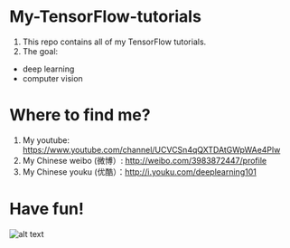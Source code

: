 # My-TensorFlow-tutorials
1. This repo contains all of my TensorFlow tutorials.
2. The goal:
  - deep learning
  - computer vision
  
# Where to find me?

1. My youtube: https://www.youtube.com/channel/UCVCSn4qQXTDAtGWpWAe4Plw
2. My Chinese weibo (微博）: http://weibo.com/3983872447/profile
3. My Chinese youku (优酷）：http://i.youku.com/deeplearning101

# Have fun!
![alt text](https://github.com/kevin28520/My-TensorFlow-tutorials/blob/master/01%20cats%20vs%20dogs/images/starry%20night%20dd3.jpg)

